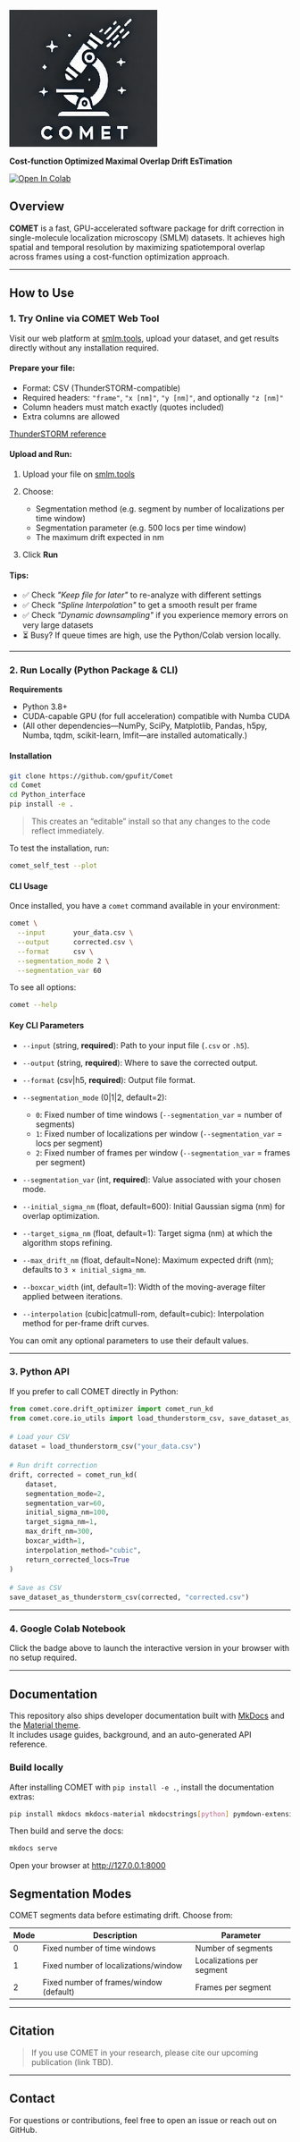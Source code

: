 ![image >](Python_interface/resources/comet_logo_small.png)

**Cost-function Optimized Maximal Overlap Drift EsTimation**

[![Open In Colab](https://colab.research.google.com/assets/colab-badge.svg)](https://colab.research.google.com/drive/1HFKNCFyemCYedyRJqoXFzysPZuc4KHvn?usp=sharing)

## Overview

**COMET** is a fast, GPU-accelerated software package for drift correction in single-molecule localization microscopy (SMLM) datasets. It achieves high spatial and temporal resolution by maximizing spatiotemporal overlap across frames using a cost-function optimization approach.

---

## How to Use

### 1. Try Online via COMET Web Tool

Visit our web platform at [smlm.tools](https://www.smlm.tools), upload your dataset, and get results directly without any installation required.

#### Prepare your file:

* Format: CSV (ThunderSTORM-compatible)
* Required headers: `"frame"`, `"x [nm]"`, `"y [nm]"`, and optionally `"z [nm]"`
* Column headers must match exactly (quotes included)
* Extra columns are allowed

[ThunderSTORM reference](https://zitmen.github.io/thunderstorm/)

#### Upload and Run:

1. Upload your file on [smlm.tools](https://www.smlm.tools)
2. Choose:

   * Segmentation method (e.g. segment by number of localizations per time window)
   * Segmentation parameter (e.g. 500 locs per time window)
   * The maximum drift expected in nm
3. Click **Run**

#### Tips:

* ✅ Check *"Keep file for later"* to re-analyze with different settings
* ✅ Check *"Spline Interpolation"* to get a smooth result per frame
* ✅ Check *"Dynamic downsampling"* if you experience memory errors on very large datasets
* ⏳ Busy? If queue times are high, use the Python/Colab version locally.

---

### 2. Run Locally (Python Package & CLI)

**Requirements**

* Python 3.8+
* CUDA-capable GPU (for full acceleration) compatible with Numba CUDA
* (All other dependencies—NumPy, SciPy, Matplotlib, Pandas, h5py, Numba, tqdm, scikit-learn, lmfit—are installed automatically.)

#### Installation

```bash
git clone https://github.com/gpufit/Comet
cd Comet
cd Python_interface
pip install -e .
```

> This creates an “editable” install so that any changes to the code reflect immediately.

To test the installation, run:

```bash
comet_self_test --plot 
```

#### CLI Usage

Once installed, you have a `comet` command available in your environment:

```bash
comet \
  --input       your_data.csv \
  --output      corrected.csv \
  --format      csv \
  --segmentation_mode 2 \
  --segmentation_var 60
```

To see all options:

```bash
comet --help
```

#### Key CLI Parameters

* `--input` (string, **required**): Path to your input file (`.csv` or `.h5`).
* `--output` (string, **required**): Where to save the corrected output.
* `--format` (csv|h5, **required**): Output file format.
* `--segmentation_mode` (0|1|2, default=2):

  * `0`: Fixed number of time windows (`--segmentation_var` = number of segments)
  * `1`: Fixed number of localizations per window (`--segmentation_var` = locs per segment)
  * `2`: Fixed number of frames per window (`--segmentation_var` = frames per segment)
* `--segmentation_var` (int, **required**): Value associated with your chosen mode.
* `--initial_sigma_nm` (float, default=600): Initial Gaussian sigma (nm) for overlap optimization.
* `--target_sigma_nm` (float, default=1): Target sigma (nm) at which the algorithm stops refining.
* `--max_drift_nm` (float, default=None): Maximum expected drift (nm); defaults to `3 × initial_sigma_nm`.
* `--boxcar_width` (int, default=1): Width of the moving-average filter applied between iterations.
* `--interpolation` (cubic|catmull-rom, default=cubic): Interpolation method for per-frame drift curves.

You can omit any optional parameters to use their default values.

---

### 3. Python API

If you prefer to call COMET directly in Python:

```python
from comet.core.drift_optimizer import comet_run_kd
from comet.core.io_utils import load_thunderstorm_csv, save_dataset_as_thunderstorm_csv

# Load your CSV
dataset = load_thunderstorm_csv("your_data.csv")

# Run drift correction
drift, corrected = comet_run_kd(
    dataset,
    segmentation_mode=2,
    segmentation_var=60,
    initial_sigma_nm=100,
    target_sigma_nm=1,
    max_drift_nm=300,
    boxcar_width=1,
    interpolation_method="cubic",
    return_corrected_locs=True
)

# Save as CSV
save_dataset_as_thunderstorm_csv(corrected, "corrected.csv")
```

---

### 4. Google Colab Notebook

Click the badge above to launch the interactive version in your browser with no setup required.

---


## Documentation

This repository also ships developer documentation built with [MkDocs](https://www.mkdocs.org/) and the [Material theme](https://squidfunk.github.io/mkdocs-material/).  
It includes usage guides, background, and an auto-generated API reference.

### Build locally

After installing COMET with `pip install -e .`, install the documentation extras:

```bash
pip install mkdocs mkdocs-material mkdocstrings[python] pymdown-extensions
```

Then build and serve the docs:

```bash
mkdocs serve
```

Open your browser at http://127.0.0.1:8000

## Segmentation Modes

COMET segments data before estimating drift. Choose from:

| Mode | Description                             | Parameter                 |
| ---- | --------------------------------------- | ------------------------- |
| 0    | Fixed number of time windows            | Number of segments        |
| 1    | Fixed number of localizations/window    | Localizations per segment |
| 2    | Fixed number of frames/window (default) | Frames per segment        |

---

## Citation

> If you use COMET in your research, please cite our upcoming publication (link TBD).

---

## Contact

For questions or contributions, feel free to open an issue or reach out on GitHub.
